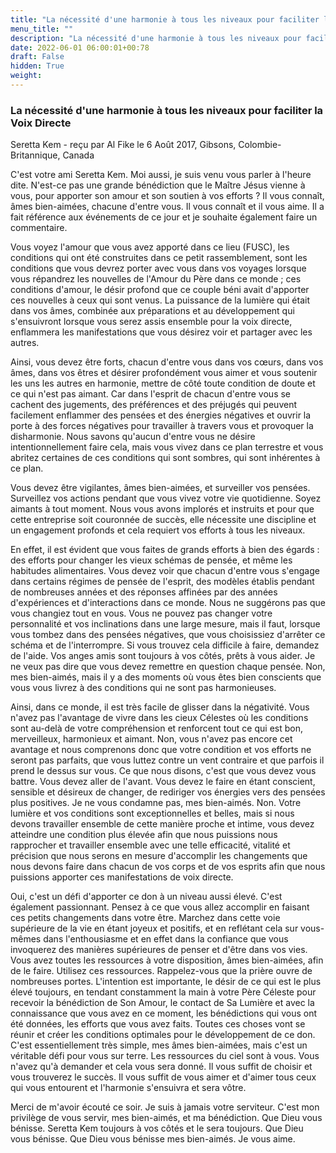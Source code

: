 ```yaml
---
title: "La nécessité d'une harmonie à tous les niveaux pour faciliter la Voix Directe"
menu_title: ""
description: "La nécessité d'une harmonie à tous les niveaux pour faciliter la Voix Directe"
date: 2022-06-01 06:00:01+00:78
draft: False
hidden: True
weight:
---
```

### La nécessité d'une harmonie à tous les niveaux pour faciliter la Voix Directe

Seretta Kem - reçu par Al Fike le 6 Août 2017, Gibsons, Colombie-Britannique, Canada

C'est votre ami Seretta Kem. Moi aussi, je suis venu vous parler à l'heure dite. N'est-ce pas une grande bénédiction que le Maître Jésus vienne à vous, pour apporter son amour et son soutien à vos efforts ? Il vous connaît, âmes bien-aimées, chacune d'entre vous. Il vous connaît et il vous aime. Il a fait référence aux événements de ce jour et je souhaite également faire un commentaire.

Vous voyez l'amour que vous avez apporté dans ce lieu (FUSC), les conditions qui ont été construites dans ce petit rassemblement, sont les conditions que vous devrez porter avec vous dans vos voyages lorsque vous répandrez les nouvelles de l'Amour du Père dans ce monde ; ces conditions d'amour, le désir profond que ce couple béni avait d'apporter ces nouvelles à ceux qui sont venus. La puissance de la lumière qui était dans vos âmes, combinée aux préparations et au développement qui s'ensuivront lorsque vous serez assis ensemble pour la voix directe, enflammera les manifestations que vous désirez voir et partager avec les autres.

Ainsi, vous devez être forts, chacun d'entre vous dans vos cœurs, dans vos âmes, dans vos êtres et désirer profondément vous aimer et vous soutenir les uns les autres en harmonie, mettre de côté toute condition de doute et ce qui n'est pas aimant. Car dans l'esprit de chacun d'entre vous se cachent des jugements, des préférences et des préjugés qui peuvent facilement enflammer des pensées et des énergies négatives et ouvrir la porte à des forces négatives pour travailler à travers vous et provoquer la disharmonie. Nous savons qu'aucun d'entre vous ne désire intentionnellement faire cela, mais vous vivez dans ce plan terrestre et vous abritez certaines de ces conditions qui sont sombres, qui sont inhérentes à ce plan.

Vous devez être vigilantes, âmes bien-aimées, et surveiller vos pensées. Surveillez vos actions pendant que vous vivez votre vie quotidienne. Soyez aimants à tout moment. Nous vous avons implorés et instruits et pour que cette entreprise soit couronnée de succès, elle nécessite une discipline et un engagement profonds et cela requiert vos efforts à tous les niveaux. 

En effet, il est évident que vous faites de grands efforts à bien des égards : des efforts pour changer les vieux schémas de pensée, et même les habitudes alimentaires. Vous devez voir que chacun d'entre vous s'engage dans certains régimes de pensée de l'esprit, des modèles établis pendant de nombreuses années et des réponses affinées par des années d'expériences et d'interactions dans ce monde. Nous ne suggérons pas que vous changiez tout en vous. Vous ne pouvez pas changer votre personnalité et vos inclinations dans une large mesure, mais il faut, lorsque vous tombez dans des pensées négatives, que vous choisissiez d'arrêter ce schéma et de l'interrompre. Si vous trouvez cela difficile à faire, demandez de l'aide. Vos anges amis sont toujours à vos côtés, prêts à vous aider. Je ne veux pas dire que vous devez remettre en question chaque pensée. Non, mes bien-aimés, mais il y a des moments où vous êtes bien conscients que vous vous livrez à des conditions qui ne sont pas harmonieuses. 

Ainsi, dans ce monde, il est très facile de glisser dans la négativité. Vous n'avez pas l'avantage de vivre dans les cieux Célestes où les conditions sont au-delà de votre compréhension et renforcent tout ce qui est bon, merveilleux, harmonieux et aimant. Non, vous n'avez pas encore cet avantage et nous comprenons donc que votre condition et vos efforts ne seront pas parfaits, que vous luttez contre un vent contraire et que parfois il prend le dessus sur vous. Ce que nous disons, c'est que vous devez vous battre. Vous devez aller de l'avant. Vous devez le faire en étant conscient, sensible et désireux de changer, de rediriger vos énergies vers des pensées plus positives. Je ne vous condamne pas, mes bien-aimés. Non. Votre lumière et vos conditions sont exceptionnelles et belles, mais si nous devons travailler ensemble de cette manière proche et intime, vous devez atteindre une condition plus élevée afin que nous puissions nous rapprocher et travailler ensemble avec une telle efficacité, vitalité et précision que nous serons en mesure d'accomplir les changements que nous devons faire dans chacun de vos corps et de vos esprits afin que nous puissions apporter ces manifestations de voix directe.

Oui, c'est un défi d'apporter ce don à un niveau aussi élevé. C'est également passionnant. Pensez à ce que vous allez accomplir en faisant ces petits changements dans votre être. Marchez dans cette voie supérieure de la vie en étant joyeux et positifs, et en reflétant cela sur vous-mêmes dans l'enthousiasme et en effet dans la confiance que vous invoquerez des manières supérieures de penser et d'être dans vos vies. Vous avez toutes les ressources à votre disposition, âmes bien-aimées, afin de le faire. Utilisez ces ressources. Rappelez-vous que la prière ouvre de nombreuses portes. L'intention est importante, le désir de ce qui est le plus élevé toujours, en tendant constamment la main à votre Père Céleste pour recevoir la bénédiction de Son Amour, le contact de Sa Lumière et avec la connaissance que vous avez en ce moment, les bénédictions qui vous ont été données, les efforts que vous avez faits. Toutes ces choses vont se réunir et créer les conditions optimales pour le développement de ce don. C'est essentiellement très simple, mes âmes bien-aimées, mais c'est un véritable défi pour vous sur terre. Les ressources du ciel sont à vous. Vous n'avez qu'à demander et cela vous sera donné. Il vous suffit de choisir et vous trouverez le succès. Il vous suffit de vous aimer et d'aimer tous ceux qui vous entourent et l'harmonie s'ensuivra et sera vôtre.

Merci de m'avoir écouté ce soir. Je suis à jamais votre serviteur. C'est mon privilège de vous servir, mes bien-aimés, et ma bénédiction. Que Dieu vous bénisse. Seretta Kem toujours à vos côtés et le sera toujours. Que Dieu vous bénisse. Que Dieu vous bénisse mes bien-aimés. Je vous aime.

